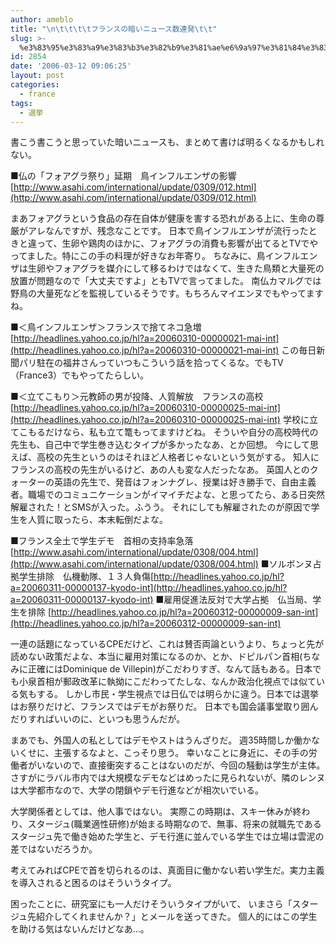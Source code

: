```yaml
---
author: ameblo
title: "\n\t\t\t\tフランスの暗いニュース数連発\t\t"
slug: >-
  %e3%83%95%e3%83%a9%e3%83%b3%e3%82%b9%e3%81%ae%e6%9a%97%e3%81%84%e3%83%8b%e3%83%a5%e3%83%bc%e3%82%b9%e6%95%b0%e9%80%a3%e7%99%ba
id: 2854
date: '2006-03-12 09:06:25'
layout: post
categories:
  - france
tags:
  - 選挙
---
```


書こう書こうと思っていた暗いニュースも、まとめて書けば明るくなるかもしれない。

■仏の「フォアグラ祭り」延期　鳥インフルエンザの影響 [http://www.asahi.com/international/update/0309/012.html](http://www.asahi.com/international/update/0309/012.html)

まあフォアグラという食品の存在自体が健康を害する恐れがある上に、生命の尊厳がアレなんですが、残念なことです。 日本で鳥インフルエンザが流行ったときと違って、生卵や鶏肉のほかに、フォアグラの消費も影響が出てるとTVでやってました。特にこの手の料理が好きなお年寄り。 ちなみに、鳥インフルエンザは生卵やフォアグラを媒介にして移るわけではなくて、生きた鳥類と大量死の放置が問題なので「大丈夫ですよ」ともTVで言ってました。 南仏カマルグでは野鳥の大量死などを監視しているそうです。もちろんマイエンヌでもやってますね。

■＜鳥インフルエンザ＞フランスで捨てネコ急増 [http://headlines.yahoo.co.jp/hl?a=20060310-00000021-mai-int](http://headlines.yahoo.co.jp/hl?a=20060310-00000021-mai-int) この毎日新聞パリ駐在の福井さんっていつもこういう話を拾ってくるな。でもTV（France3）でもやってたらしい。

■＜立てこもり＞元教師の男が投降、人質解放　フランスの高校 [http://headlines.yahoo.co.jp/hl?a=20060310-00000025-mai-int](http://headlines.yahoo.co.jp/hl?a=20060310-00000025-mai-int) 学校に立てこもるだけなら、私も立て篭もってますけどね。 そういや自分の高校時代の先生も、自己中で学生巻き込むタイプが多かったなあ、とか回想。 今にして思えば、高校の先生というのはそれほど人格者じゃないという気がする。 知人にフランスの高校の先生がいるけど、あの人も変な人だったなあ。 英国人とのクォーターの英語の先生で、発音はフォンナグレ、授業は好き勝手で、自由主義者。職場でのコミュニケーションがイマイチだよな、と思ってたら、ある日突然解雇された！とSMSが入った。ふうう。 それにしても解雇されたのが原因で学生を人質に取ったら、本末転倒だよな。

■フランス全土で学生デモ　首相の支持率急落 [http://www.asahi.com/international/update/0308/004.html](http://www.asahi.com/international/update/0308/004.html) ■ソルボンヌ占拠学生排除　仏機動隊、１３人負傷[http://headlines.yahoo.co.jp/hl?a=20060311-00000137-kyodo-int](http://headlines.yahoo.co.jp/hl?a=20060311-00000137-kyodo-int) ■雇用促進法反対で大学占拠　仏当局、学生を排除 [http://headlines.yahoo.co.jp/hl?a=20060312-00000009-san-int](http://headlines.yahoo.co.jp/hl?a=20060312-00000009-san-int)

一連の話題になっているCPEだけど、これは賛否両論というより、ちょっと先が読めない政策だよな、本当に雇用対策になるのか、とか、ドピルパン首相(ちなみに正確にはDominique de Villepin)がこだわりすぎ、なんて話もある。日本でも小泉首相が郵政改革に執拗にこだわってたしな、なんか政治化視点では似ている気もする。 しかし市民・学生視点では日仏では明らかに違う。日本では選挙はお祭りだけど、フランスではデモがお祭りだ。 日本でも国会議事堂取り囲んだりすればいいのに、といつも思うんだが。

まあでも、外国人の私としてはデモやストはうんざりだ。 週35時間しか働かないくせに、主張するなよと、こっそり思う。 幸いなことに身近に、その手の労働者がいないので、直接衝突することはないのだが、今回の騒動は学生が主体。 さすがにラバル市内では大規模なデモなどはめったに見られないが、隣のレンヌは大学都市なので、大学の閉鎖やデモ行進などが相次いでいる。

大学関係者としては、他人事ではない。 実際この時期は、スキー休みが終わり、スタージュ(職業適性研修)が始まる時期なので、無事、将来の就職先であるスタージュ先で働き始めた学生と、デモ行進に並んでいる学生では立場は雲泥の差ではないだろうか。

考えてみればCPEで首を切られるのは、真面目に働かない若い学生だ。実力主義を導入されると困るのはそういうタイプ。

困ったことに、研究室にも一人だけそういうタイプがいて、 いまさら「スタージュ先紹介してくれませんか？」とメールを送ってきた。 個人的にはこの学生を助ける気はないんだけどなあ…。
